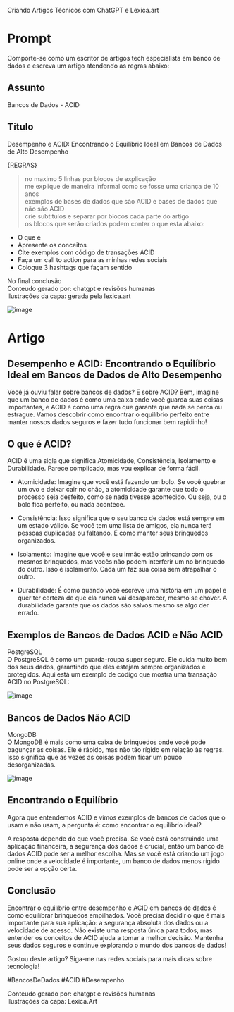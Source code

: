 Criando Artigos Técnicos com ChatGPT e Lexica.art

# Prompt
Comporte-se como um escritor de artigos tech especialista em banco de dados e escreva um artigo atendendo as regras abaixo:

## Assunto
Bancos de Dados - ACID

## Titulo
Desempenho e ACID: Encontrando o Equilíbrio Ideal em Bancos de Dados de Alto Desempenho

{REGRAS}
> no maximo 5 linhas por blocos de explicação<br />
> me explique de maneira informal como se fosse uma criança de 10 anos<br />
> exemplos de bases de dados que são ACID e bases de dados que não são ACID<br />
> crie subtitulos e separar por blocos cada parte do artigo<br />
> os blocos que serão criados podem conter o que esta abaixo:
- O que é
- Apresente os conceitos
- Cite exemplos com código de transações ACID
- Faça um call to action para as minhas redes sociais
- Coloque 3 hashtags que façam sentido

No final conclusão<br />
Conteudo gerado por: chatgpt e revisões humanas<br />
Ilustrações da capa: gerada pela lexica.art



![image](https://github.com/rb-garcia/DIO-Artigo-BancoDados-ACID/assets/90473342/bc1666a7-005d-4106-be8e-d88cfc633b81)


# Artigo

## Desempenho e ACID: Encontrando o Equilíbrio Ideal em Bancos de Dados de Alto Desempenho

Você já ouviu falar sobre bancos de dados? E sobre ACID? Bem, imagine que um banco de dados é como uma caixa onde você guarda suas coisas importantes, e ACID é como uma regra que garante que nada se perca ou estrague. Vamos descobrir como encontrar o equilíbrio perfeito entre manter nossos dados seguros e fazer tudo funcionar bem rapidinho!

## O que é ACID?
ACID é uma sigla que significa Atomicidade, Consistência, Isolamento e Durabilidade. Parece complicado, mas vou explicar de forma fácil.

- Atomicidade: Imagine que você está fazendo um bolo. Se você quebrar um ovo e deixar cair no chão, a atomicidade garante que todo o processo seja desfeito, como se nada tivesse acontecido. Ou seja, ou o bolo fica perfeito, ou nada acontece.

- Consistência: Isso significa que o seu banco de dados está sempre em um estado válido. Se você tem uma lista de amigos, ela nunca terá pessoas duplicadas ou faltando. É como manter seus brinquedos organizados.

- Isolamento: Imagine que você e seu irmão estão brincando com os mesmos brinquedos, mas vocês não podem interferir um no brinquedo do outro. Isso é isolamento. Cada um faz sua coisa sem atrapalhar o outro.

- Durabilidade: É como quando você escreve uma história em um papel e quer ter certeza de que ela nunca vai desaparecer, mesmo se chover. A durabilidade garante que os dados são salvos mesmo se algo der errado.

## Exemplos de Bancos de Dados ACID e Não ACID
PostgreSQL<br />
O PostgreSQL é como um guarda-roupa super seguro. Ele cuida muito bem dos seus dados, garantindo que eles estejam sempre organizados e protegidos. Aqui está um exemplo de código que mostra uma transação ACID no PostgreSQL:

![image](https://github.com/rb-garcia/DIO-Artigo-BancoDados-ACID/assets/90473342/121e1eca-8b6d-4453-b12c-6830d392d757)

## Bancos de Dados Não ACID
MongoDB<br />
O MongoDB é mais como uma caixa de brinquedos onde você pode bagunçar as coisas. Ele é rápido, mas não tão rígido em relação às regras. Isso significa que às vezes as coisas podem ficar um pouco desorganizadas.

![image](https://github.com/rb-garcia/DIO-Artigo-BancoDados-ACID/assets/90473342/933dc832-76ad-49a2-9914-02eee6fbb5f8)

## Encontrando o Equilíbrio
Agora que entendemos ACID e vimos exemplos de bancos de dados que o usam e não usam, a pergunta é: como encontrar o equilíbrio ideal?

A resposta depende do que você precisa. Se você está construindo uma aplicação financeira, a segurança dos dados é crucial, então um banco de dados ACID pode ser a melhor escolha. Mas se você está criando um jogo online onde a velocidade é importante, um banco de dados menos rígido pode ser a opção certa.

## Conclusão
Encontrar o equilíbrio entre desempenho e ACID em bancos de dados é como equilibrar brinquedos empilhados. Você precisa decidir o que é mais importante para sua aplicação: a segurança absoluta dos dados ou a velocidade de acesso. Não existe uma resposta única para todos, mas entender os conceitos de ACID ajuda a tomar a melhor decisão. Mantenha seus dados seguros e continue explorando o mundo dos bancos de dados!

Gostou deste artigo? Siga-me nas redes sociais para mais dicas sobre tecnologia! 

#BancosDeDados #ACID #Desempenho

Conteudo gerado por: chatgpt e revisões humanas<br />
Ilustrações da capa: Lexica.Art
